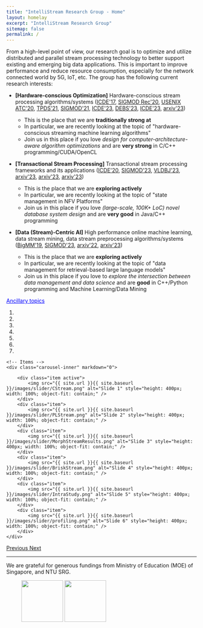 ```yaml
---
title: "IntelliStream Research Group - Home"
layout: homelay
excerpt: "IntelliStream Research Group"
sitemap: false
permalink: /
---
```


From a high-level point of view, our research goal is to optimize and utilize distributed and parallel stream processing technology to better support existing and emerging big data applications. This is important to improve performance and reduce resource consumption, especially for the network connected world
by 5G, IoT, etc. The group has the following current research interests:

- <b>[Hardware-conscious Optimization]</b> Hardware-conscious stream processing algorithms/systems ([ICDE'17](https://doi.org/10.1109/ICDE.2017.119), [SIGMOD Rec'20](https://dl.acm.org/doi/10.1145/3385658.3385662), [USENIX ATC'20](https://dl.acm.org/doi/abs/10.5555/3489146.3489189), [TPDS'21](https://doi.org/10.1109/TPDS.2021.3066407), [SIGMOD'21](https://intellistream.github.io/downloads/papers/rdm044-zhangA.pdf), [ICDE'23](https://intellistream.github.io/downloads/papers/CStream_CR.pdf), [DEBS'23](https://intellistream.github.io/downloads/papers/Zeng-2023-CStream-DEBS_CR.pdf), [ICDE'23](https://intellistream.github.io/downloads/papers/Zhang-2023-OIJ-OpenMLDB_CR.pdf), [arxiv'23](https://arxiv.org/pdf/2306.10228.pdf)) 
	- This is the place that we are <b> traditionally strong at </b>
	- In particular, we are recently looking at the topic of "hardware-conscious streaming machine learning algorithms"
	- Join us in this place if you love <i> design for computer-architecture-aware algorithm optimizations </i> and are <b>very strong</b> in C/C++ programming/CUDA/OpenCL

- <b>[Transactional Stream Processing]</b> Transactional stream processing frameworks and its applications ([ICDE'20](https://doi.org/10.1109/ICDE48307.2020.00136), [SIGMOD'23](https://intellistream.github.io/downloads/papers/MorphStream_CR.pdf), [VLDBJ'23](https://rdcu.be/dncBQ), [arxiv'23](https://arxiv.org/pdf/2307.10732.pdf), [arxiv'23](https://arxiv.org/pdf/2307.08225.pdf), [arxiv'23](https://arxiv.org/pdf/2307.12749.pdf))
	- This is the place that we are <b> exploring actively </b>
	- In particular, we are recently looking at the topic of "state management in NFV Platforms"
	- Join us in this place if you love <i> (large-scale, 100K+ LoC) novel database system design </i> and are <b>very good</b> in Java/C++ programming

- <b>[Data (Stream)-Centric AI]</b> High performance online machine learning, data stream mining, data stream preprocessing algorithms/systems ([BigMM'19](https://dl.acm.org/doi/abs/10.5555/3489146.3489189), [SIGMOD'23](https://intellistream.github.io/downloads/papers/Sesame_CR.pdf), [arxiv'22](https://arxiv.org/abs/2203.12368), [arxiv'23](https://arxiv.org/abs/2309.04799))
	- This is the place that we are <b> exploring actively </b>
	- In particular, we are recently looking at the topic of "data management for retrieval-based large language models"
	- Join us in this place if you love to <i> explore the intersection between data management and data science </i> and are <b>good</b> in C++/Python programming and Machine Learning/Data Mining

<script>
  function toggleVisibility(id) {
    var x = document.getElementById(id);
    if (x.style.display === "none") {
      x.style.display = "block";
    } else {
      x.style.display = "none";
    }
  }
</script>

<span onclick="toggleVisibility('ancillaryTopics')" style="cursor: pointer; color: blue; text-decoration: underline;">Ancillary topics</span>
<div id="ancillaryTopics" style="display:none;">
  <ul>
    <li><a href="https://doi.org/10.1109/ICDE.2017.166">MQO in CEP</a> (ICDE'17)</li>
    <li><a href="https://intellistream.github.io/downloads/papers/CompressStreamDB.pdf">CompressDB</a> (ICDE'23)</li>
    <li><a href="https://www.ijcai.org/proceedings/2020/610">Parking Prediction</a> (IJCAI'20, TKDE'21, VLDBJ'22)</li>
    <li><a href="https://dl.acm.org/doi/10.14778/2536274.2536319">APU Systems</a> (VLDB'13, VLDB'14, MASCOTS'15, TPDS'17)</li>
    <li><a href="https://ieeexplore.ieee.org/document/7425227">FPGA Systems</a> (TPDS'16)</li>
    <li><a href="https://ieeexplore.ieee.org/document/7877153">Cloud Resource Mgmt</a> (SC'16)</li>
  </ul>
</div>

<div markdown="0" id="carousel" class="carousel slide" data-ride="carousel" data-interval="3000" data-pause="hover" >
    <!-- Menu -->
    <ol class="carousel-indicators">
        <li data-target="#carousel" data-slide-to="0" class="active"></li>
        <li data-target="#carousel" data-slide-to="1"></li>
        <li data-target="#carousel" data-slide-to="2"></li>
        <li data-target="#carousel" data-slide-to="3"></li>
        <li data-target="#carousel" data-slide-to="4"></li>
        <li data-target="#carousel" data-slide-to="5"></li>
        <li data-target="#carousel" data-slide-to="6"></li>
    </ol>

    <!-- Items -->
    <div class="carousel-inner" markdown="0">

        <div class="item active">
            <img src="{{ site.url }}{{ site.baseurl }}/images/slider/CStream.png" alt="Slide 1" style="height: 400px; width: 100%; object-fit: contain;" />
        </div>
        <div class="item">
            <img src="{{ site.url }}{{ site.baseurl }}/images/slider/PLStream.png" alt="Slide 2" style="height: 400px; width: 100%; object-fit: contain;" />
        </div>
        <div class="item">
            <img src="{{ site.url }}{{ site.baseurl }}/images/slider/MorphStreamResults.png" alt="Slide 3" style="height: 400px; width: 100%; object-fit: contain;" />
        </div>
        <div class="item">
            <img src="{{ site.url }}{{ site.baseurl }}/images/slider/BriskStream.png" alt="Slide 4" style="height: 400px; width: 100%; object-fit: contain;" />
        </div>
        <div class="item">
            <img src="{{ site.url }}{{ site.baseurl }}/images/slider/IntraStudy.png" alt="Slide 5" style="height: 400px; width: 100%; object-fit: contain;" />
        </div>
        <div class="item">
            <img src="{{ site.url }}{{ site.baseurl }}/images/slider/profiling.png" alt="Slide 6" style="height: 400px; width: 100%; object-fit: contain;" />
        </div>		
    </div>
  <a class="left carousel-control" href="#carousel" role="button" data-slide="prev">
    <span class="glyphicon glyphicon-chevron-left" aria-hidden="true"></span>
    <span class="sr-only">Previous</span>
  </a>
  <a class="right carousel-control" href="#carousel" role="button" data-slide="next">
    <span class="glyphicon glyphicon-chevron-right" aria-hidden="true"></span>
    <span class="sr-only">Next</span>
  </a>
</div>

---

We are grateful for generous fundings from Ministry of Education (MOE) of Singapore, and NTU SRG.

<figure class="fourth">
  <img src="{{ site.url }}{{ site.baseurl }}/images/logopic/moe.jpg" style="width: 110px">
  <img src="{{ site.url }}{{ site.baseurl }}/images/logopic/NTU.png" style="width: 110px">  
</figure>